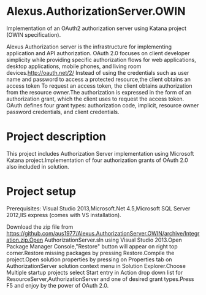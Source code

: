Alexus.AuthorizationServer.OWIN
===============================

Implementation of an OAuth2 authorization server using Katana project (OWIN specification).

Alexus Authorization server is the infrastructure for implementing application and API authorization.
OAuth 2.0 focuses on client developer simplicity while providing specific authorization flows for web
applications, desktop applications, mobile phones, and living room devices.http://oauth.net/2/
Instead of using the credentials such as user name and password to access a protected resource,the client obtains an access token
To request an access token, the client obtains authorization from the resource owner.The authorization is expressed in the form of an
authorization grant, which the client uses to request the access
token.  OAuth defines four grant types: authorization code, implicit,
resource owner password credentials, and client credentials.

Project description
===================
This project includes Authorization Server implementation using Microsoft Katana project.Implementation of four authorization grants of OAuth 2.0 also included in solution.


Project setup
=============
Prerequisites:
Visual Studio 2013,Microsoft.Net 4.5,Microsoft SQL Server 2012,IIS express (comes with VS installation).

Download the zip file from https://github.com/aus1977/Alexus.AuthorizationServer.OWIN/archive/Integration.zip.Open AuthorizationServer.sln using Visual Studio 2013.Open Package Manager Console,"Restore" button will appear on right top corner.Restore missing packages by pressing Restore.Compile the project.Open solution properties 
by pressing on Properties tab on AuthorizationServer solution context menu in Solution Explorer.Choose Multiple startup projects
select Start entry in Action drop down list for ResourceServer,AuthorizationServer and one of desired grant types.Press F5 and enjoy by the power of OAuth 2.0.

